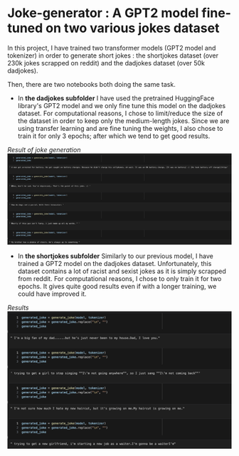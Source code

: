 # Joke-generator : A GPT2 model fine-tuned on two various jokes dataset

In this project, I have trained two transformer models (GPT2 model and tokenizer) in order to generate short jokes : the shortjokes dataset (over 230k jokes scrapped on reddit) and the dadjokes dataset (over 50k dadjokes).

Then, there are two notebooks both doing the same task.

 - In **the dadjokes subfolder** I have used the pretrained HuggingFace library's GPT2 model and we only fine tune this model on the dadjokes dataset. For computational reasons, I chose to limit/reduce the size of the dataset in order to keep only the medium-length jokes. Since we are using transfer learning and are fine tuning the weights, I also chose to train it for only 3 epochs; after which we tend to get good results.

 *Result of joke generation*
 ![Result Joke Generation](images/dadjokes-results.png)

 - In **the shortjokes subfolder** Similarly to our previous model, I have trained a GPT2 model on the dadjokes dataset. Unfortunately, this dataset contains a lot of racist and sexist jokes as it is simply scrapped from reddit. For computational reasons, I chose to only train it for two epochs. It gives quite good results even if with a longer training, we could have improved it.

 *Results*
 ![Result Joke Generation](images/shortjokes-results.png)
<br/>
